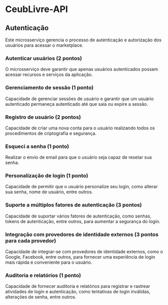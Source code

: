 # CeubLivre-API

## Autenticação

Este microsserviço gerencia o processo de autenticação e autorização dos usuários para acessar o marketplace.

### Autenticar usuários (2 pontos)

O microsserviço deve garantir que apenas usuários autenticados possam acessar recursos e serviços da aplicação.

### Gerenciamento de sessão (1 ponto)

Capacidade de gerenciar sessões de usuário e garantir que um usuário autenticado permaneça autenticado até que saia ou expire a sessão.

### Registro de usuário (2 pontos)

Capacidade de criar uma nova conta para o usuário realizando todos os procedimentos de criptografia e segurança.

### Esqueci a senha (1 ponto)

Realizar o envio de email para que o usuário seja capaz de resetar sua senha.

### Personalização de login (1 ponto)

Capacidade de permitir que o usuário personalize seu login, como alterar sua senha, nome de usuário, entre outros.

### Suporte a múltiplos fatores de autenticação (3 pontos)

Capacidade de suportar vários fatores de autenticação, como senhas, tokens de autenticação, entre outros, para aumentar a segurança do login.

### Integração com provedores de identidade externos (3 pontos para cada provedor)

Capacidade de integrar-se com provedores de identidade externos, como o Google, Facebook, entre outros, para fornecer uma experiência de login mais rápida e conveniente para o usuário.

### Auditoria e relatórios (1 ponto)

Capacidade de fornecer auditoria e relatórios para registrar e rastrear atividades de login e autenticação, como tentativas de login inválidas, alterações de senha, entre outros.


